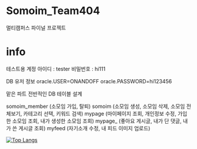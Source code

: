 # Somoim_Team404
멀티캠퍼스 파이널 프로젝트

# info

테스트용 계정
아이디 : tester
비밀번호 : hi111

DB 유저 정보
oracle.USER=ONANDOFF
oracle.PASSWORD=hi123456

맡은 파트
전반적인 DB 테이블 설계

somoim_member (소모임 가입, 탈퇴)
somoim (소모임 생성, 소모임 삭제, 소모임 전체보기, 카테고리 선택, 키워드 검색)
mypage (마이페이지 조회, 개인정보 수정, 가입한 소모임 조회, 내가 생성한 소모임 조회)
mypage_ (좋아요 게시글, 내가 단 댓글, 내가 쓴 게시글 조회)
myfeed (자기소개 수정, 내 피드 이미지 업로드)





[![Top Langs](https://github-readme-stats.vercel.app/api/top-langs/?username=sssun19)](https://github.com/anuraghazra/github-readme-stats)
